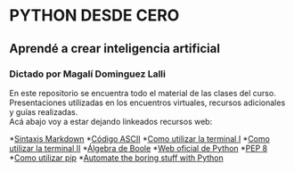 # PYTHON DESDE CERO
## Aprendé a crear inteligencia artificial
### Dictado por Magalí Dominguez Lalli

En este repositorio se encuentra todo el material de las clases del curso. Presentaciones utilizadas en los encuentros virtuales, recursos adicionales y guías realizadas.  
Acá abajo voy a estar dejando linkeados recursos web:  

  *[Sintaxis Markdown](https://markdown.es/sintaxis-markdown/)
  *[Código ASCII](https://elcodigoascii.com.ar/)
  *[Como utilizar la terminal I](https://www.youtube.com/watch?v=yra-6WrYA_Y)
  *[Como utilizar la terminal II](https://www.youtube.com/watch?v=1YxHXBsVNGQ)
  *[Álgebra de Boole](https://bookdown.org/alberto_brunete/intro_automatica/algebraboole.html)
  *[Web oficial de Python](https://www.python.org/)
  *[PEP 8](https://peps.python.org/pep-0008/)
  *[Como utilizar pip](https://www.freecodecamp.org/espanol/news/como-usar-pip-install-en-python/)
  *[Automate the boring stuff with Python](https://automatetheboringstuff.com/)
  
